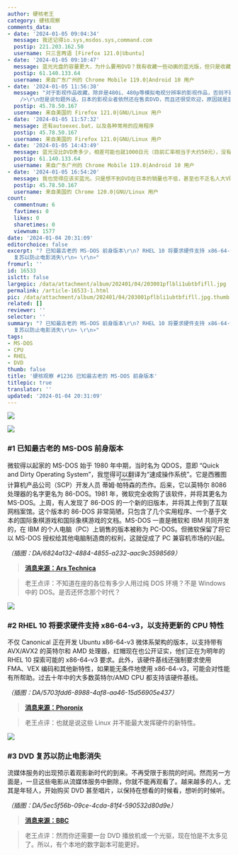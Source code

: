 ```yaml
---
author: 硬核老王
category: 硬核观察
comments_data:
- date: '2024-01-05 09:04:34'
  message: 我还记得io.sys,msdos.sys,command.com
  postip: 221.203.162.50
  username: 只三言两语 [Firefox 121.0|Ubuntu]
- date: '2024-01-05 09:10:47'
  message: 蓝光光盘的容量更大，为什么要用DVD？我有收藏一些动画的蓝光版，但只是收藏，我没有也不打算买播放设备。
  postip: 61.140.133.64
  username: 来自广东广州的 Chrome Mobile 119.0|Android 10 用户
- date: '2024-01-05 11:56:38'
  message: "对于影视作品收藏，除非是480i、480p等模拟电视分辨率的影视作品，否则不建议用DVD。容量小，清晰度不高，不如收藏蓝光实在。<br />\r\n<br
    />\r\n但是说句题外话，日本的影视业者依然还在售卖DVD，而且还很受欢迎，原因就是蓝光价格高，DVD价格实惠。并且DVD最高支持720p画质，对于一些人来说也够了。"
  postip: 45.78.50.167
  username: 来自美国的 Firefox 121.0|GNU/Linux 用户
- date: '2024-01-05 11:57:32'
  message: 还有autoexec.bat，以及各种常用的应用程序
  postip: 45.78.50.167
  username: 来自美国的 Firefox 121.0|GNU/Linux 用户
- date: '2024-01-05 14:43:49'
  message: 蓝光没比DVD贵多少，相差可能也就1000日元（目前汇率相当于大约50元），没有理由不买蓝光。
  postip: 61.140.133.64
  username: 来自广东广州的 Chrome Mobile 119.0|Android 10 用户
- date: '2024-01-05 16:54:20'
  message: 我也觉得应该买蓝光。只是想不到DVD在日本的销量也不低，甚至也不乏名人大V购买，例如小说改编动画的原著作者。我感到很惊讶，这么有实力的小说家居然还只收藏DVD。
  postip: 45.78.50.167
  username: 来自美国的 Chrome 120.0|GNU/Linux 用户
count:
  commentnum: 6
  favtimes: 0
  likes: 0
  sharetimes: 0
  viewnum: 1577
date: '2024-01-04 20:31:09'
editorchoice: false
excerpt: "? 已知最古老的 MS-DOS 前身版本\r\n? RHEL 10 将要求硬件支持 x86-64-v3，以支持更新的 CPU 特性\r\n? DVD
  复苏以防止电影消失\r\n» \r\n»"
fromurl: ''
id: 16533
islctt: false
largepic: /data/attachment/album/202401/04/203001pflbli1ubtbfifll.jpg
permalink: /article-16533-1.html
pic: /data/attachment/album/202401/04/203001pflbli1ubtbfifll.jpg.thumb.jpg
related: []
reviewer: ''
selector: ''
summary: "? 已知最古老的 MS-DOS 前身版本\r\n? RHEL 10 将要求硬件支持 x86-64-v3，以支持更新的 CPU 特性\r\n? DVD
  复苏以防止电影消失\r\n» \r\n»"
tags:
- MS-DOS
- CPU
- RHEL
- DVD
thumb: false
title: '硬核观察 #1236 已知最古老的 MS-DOS 前身版本'
titlepic: true
translator: ''
updated: '2024-01-04 20:31:09'
---
```


![](/data/attachment/album/202401/04/203001pflbli1ubtbfifll.jpg)


![](/data/attachment/album/202401/04/203011m132dccl666ru6ju.png)


### #1 已知最古老的 MS-DOS 前身版本


微软得以起家的 MS-DOS 始于 1980 年中期，当时名为 QDOS，意即 “Quick and Dirty Operating System”，我觉得可以翻译为“速成操作系统”。它是西雅图计算机产品公司（SCP）开发人员 <ruby> 蒂姆·帕特森 <rt>  Tim Paterson </rt></ruby>的杰作。后来，它以英特尔 8086 处理器的名字更名为 86-DOS。1981 年，微软完全收购了该软件，并将其更名为 MS-DOS。上周，有人发现了 86-DOS 的一个新的旧版本，并将其上传到了互联网档案馆。这个版本的 86-DOS 非常简陋，只包含了几个实用程序、一个基于文本的国际象棋游戏和国际象棋游戏的文档。MS-DOS 一直是微软和 IBM 共同开发的，在 IBM 的个人电脑（PC）上销售的版本被称为 PC-DOS。但微软保留了将它以 MS-DOS 授权给其他电脑制造商的权利，这就促成了 PC 兼容机市场的兴起。


*（插图：DA/6824a132-4884-4855-a232-aac9c3598569）*



> 
> **[消息来源：Ars Technica](https://arstechnica.com/gadgets/2024/01/the-oldest-known-version-of-ms-doss-predecessor-has-been-discovered-and-uploaded/)**
> 
> 
> 



> 
> 老王点评：不知道在座的各位有多少人用过纯 DOS 环境？不是 Windows 中的 DOS。是否还怀念那个时代？
> 
> 
> 


![](/data/attachment/album/202401/04/203026bgrlb4rg0vkgx99k.png)


### #2 RHEL 10 将要求硬件支持 x86-64-v3，以支持更新的 CPU 特性


不仅 Canonical 正在开发 Ubuntu x86-64-v3 微体系架构的版本，以支持带有 AVX/AVX2 的英特尔和 AMD 处理器，红帽现在也公开证实，他们正在为明年的 RHEL 10 探索可能的 x86-64-v3 要求。此外，该硬件基线还强制要求使用 FMA、VEX 编码和其他新特性，如果能无条件地使用 x86-64-v3，可能会对性能有所帮助。过去十年中的大多数英特尔/AMD CPU 都支持该硬件基线。


*（插图：DA/5703fdd6-8988-4af8-aa46-15d56905e437）*



> 
> **[消息来源：Phoronix](https://www.phoronix.com/news/RedHat-RHEL10-x86-64-v3-Explore)**
> 
> 
> 



> 
> 老王点评：也就是说这些 Linux 并不能最大发挥硬件的新特性。
> 
> 
> 


![](/data/attachment/album/202401/04/203051e6d2qdv55oeioxd0.png)


### #3 DVD 复苏以防止电影消失


流媒体服务的出现预示着观影新时代的到来。不再受限于影院的时间。然而另一方面是，一旦这些电影从流媒体服务中删除，你就不能再观看了。越来越多的人，尤其是年轻人，开始购买 DVD 甚至唱片，以保持在想看的时候看，想听的时候听。


*（插图：DA/5ec5f56b-09ce-4cda-81f4-590532d80d9e）*



> 
> **[消息来源：BBC](https://www.bbc.com/culture/article/20240102-oppenheimer-and-the-resurgence-of-blu-ray-and-dvds-were-now-in-the-age-of-streaming-anxiety)**
> 
> 
> 



> 
> 老王点评：然而你还需要一台 DVD 播放机或一个光驱，现在怕是不太多见了。所以，有个本地的数字副本可能更好。
> 
> 
>
